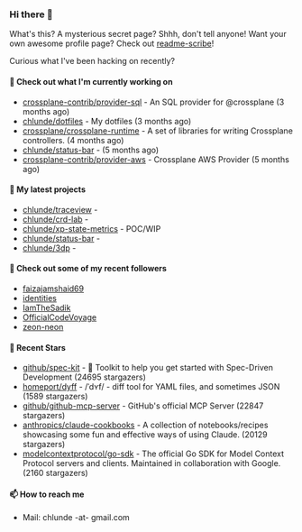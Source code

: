 ### Hi there 👋

What's this? A mysterious secret page? Shhh, don't tell anyone!
Want your own awesome profile page? Check out [readme-scribe](https://github.com/muesli/readme-scribe)!

Curious what I've been hacking on recently?

#### 👷 Check out what I'm currently working on

- [crossplane-contrib/provider-sql](https://github.com/crossplane-contrib/provider-sql) - An SQL provider for @crossplane (3 months ago)
- [chlunde/dotfiles](https://github.com/chlunde/dotfiles) - My dotfiles (3 months ago)
- [crossplane/crossplane-runtime](https://github.com/crossplane/crossplane-runtime) - A set of libraries for writing Crossplane controllers. (4 months ago)
- [chlunde/status-bar](https://github.com/chlunde/status-bar) -  (5 months ago)
- [crossplane-contrib/provider-aws](https://github.com/crossplane-contrib/provider-aws) - Crossplane AWS Provider (5 months ago)

#### 🌱 My latest projects

- [chlunde/traceview](https://github.com/chlunde/traceview) - 
- [chlunde/crd-lab](https://github.com/chlunde/crd-lab) - 
- [chlunde/xp-state-metrics](https://github.com/chlunde/xp-state-metrics) - POC/WIP
- [chlunde/status-bar](https://github.com/chlunde/status-bar) - 
- [chlunde/3dp](https://github.com/chlunde/3dp) - 



#### 👯 Check out some of my recent followers

- [faizajamshaid69](https://github.com/faizajamshaid69)
- [identities](https://github.com/identities)
- [IamTheSadik](https://github.com/IamTheSadik)
- [OfficialCodeVoyage](https://github.com/OfficialCodeVoyage)
- [zeon-neon](https://github.com/zeon-neon)

#### 🌟 Recent Stars

- [github/spec-kit](https://github.com/github/spec-kit) - 💫 Toolkit to help you get started with Spec-Driven Development (24695 stargazers)
- [homeport/dyff](https://github.com/homeport/dyff) - /ˈdʏf/ - diff tool for YAML files, and sometimes JSON (1589 stargazers)
- [github/github-mcp-server](https://github.com/github/github-mcp-server) - GitHub&#39;s official MCP Server (22847 stargazers)
- [anthropics/claude-cookbooks](https://github.com/anthropics/claude-cookbooks) - A collection of notebooks/recipes showcasing some fun and effective ways of using Claude. (20129 stargazers)
- [modelcontextprotocol/go-sdk](https://github.com/modelcontextprotocol/go-sdk) - The official Go SDK for Model Context Protocol servers and clients. Maintained in collaboration with Google. (2160 stargazers)

#### 📫 How to reach me

- Mail: chlunde -at- gmail.com
